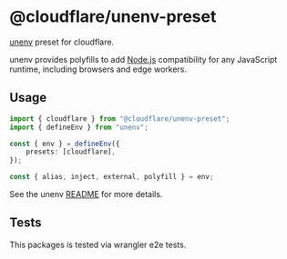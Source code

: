 # @cloudflare/unenv-preset

[unenv](https://github.com/unjs/unenv) preset for cloudflare.

unenv provides polyfills to add [Node.js](https://nodejs.org/) compatibility for any JavaScript runtime, including browsers and edge workers.

## Usage

```ts
import { cloudflare } from "@cloudflare/unenv-preset";
import { defineEnv } from "unenv";

const { env } = defineEnv({
	presets: [cloudflare],
});

const { alias, inject, external, polyfill } = env;
```

See the unenv [README](https://github.com/unjs/unenv/blob/main/README.md) for more details.

## Tests

This packages is tested via wrangler e2e tests.
